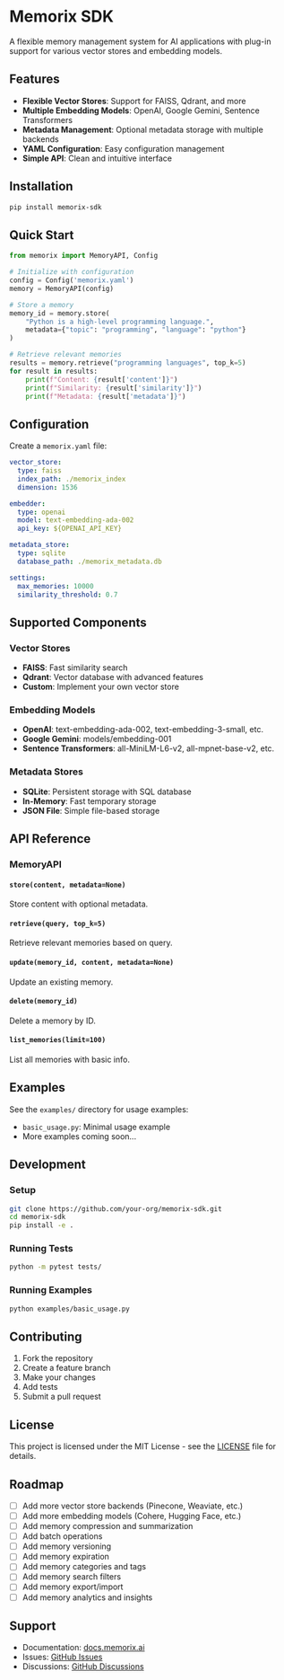 # Memorix SDK

A flexible memory management system for AI applications with plug-in support for various vector stores and embedding models.

## Features

- **Flexible Vector Stores**: Support for FAISS, Qdrant, and more
- **Multiple Embedding Models**: OpenAI, Google Gemini, Sentence Transformers
- **Metadata Management**: Optional metadata storage with multiple backends
- **YAML Configuration**: Easy configuration management
- **Simple API**: Clean and intuitive interface

## Installation

```bash
pip install memorix-sdk
```

## Quick Start

```python
from memorix import MemoryAPI, Config

# Initialize with configuration
config = Config('memorix.yaml')
memory = MemoryAPI(config)

# Store a memory
memory_id = memory.store(
    "Python is a high-level programming language.",
    metadata={"topic": "programming", "language": "python"}
)

# Retrieve relevant memories
results = memory.retrieve("programming languages", top_k=5)
for result in results:
    print(f"Content: {result['content']}")
    print(f"Similarity: {result['similarity']}")
    print(f"Metadata: {result['metadata']}")
```

## Configuration

Create a `memorix.yaml` file:

```yaml
vector_store:
  type: faiss
  index_path: ./memorix_index
  dimension: 1536

embedder:
  type: openai
  model: text-embedding-ada-002
  api_key: ${OPENAI_API_KEY}

metadata_store:
  type: sqlite
  database_path: ./memorix_metadata.db

settings:
  max_memories: 10000
  similarity_threshold: 0.7
```

## Supported Components

### Vector Stores
- **FAISS**: Fast similarity search
- **Qdrant**: Vector database with advanced features
- **Custom**: Implement your own vector store

### Embedding Models
- **OpenAI**: text-embedding-ada-002, text-embedding-3-small, etc.
- **Google Gemini**: models/embedding-001
- **Sentence Transformers**: all-MiniLM-L6-v2, all-mpnet-base-v2, etc.

### Metadata Stores
- **SQLite**: Persistent storage with SQL database
- **In-Memory**: Fast temporary storage
- **JSON File**: Simple file-based storage

## API Reference

### MemoryAPI

#### `store(content, metadata=None)`
Store content with optional metadata.

#### `retrieve(query, top_k=5)`
Retrieve relevant memories based on query.

#### `update(memory_id, content, metadata=None)`
Update an existing memory.

#### `delete(memory_id)`
Delete a memory by ID.

#### `list_memories(limit=100)`
List all memories with basic info.

## Examples

See the `examples/` directory for usage examples:

- `basic_usage.py`: Minimal usage example
- More examples coming soon...

## Development

### Setup

```bash
git clone https://github.com/your-org/memorix-sdk.git
cd memorix-sdk
pip install -e .
```

### Running Tests

```bash
python -m pytest tests/
```

### Running Examples

```bash
python examples/basic_usage.py
```

## Contributing

1. Fork the repository
2. Create a feature branch
3. Make your changes
4. Add tests
5. Submit a pull request

## License

This project is licensed under the MIT License - see the [LICENSE](LICENSE) file for details.

## Roadmap

- [ ] Add more vector store backends (Pinecone, Weaviate, etc.)
- [ ] Add more embedding models (Cohere, Hugging Face, etc.)
- [ ] Add memory compression and summarization
- [ ] Add batch operations
- [ ] Add memory versioning
- [ ] Add memory expiration
- [ ] Add memory categories and tags
- [ ] Add memory search filters
- [ ] Add memory export/import
- [ ] Add memory analytics and insights

## Support

- Documentation: [docs.memorix.ai](https://docs.memorix.ai)
- Issues: [GitHub Issues](https://github.com/your-org/memorix-sdk/issues)
- Discussions: [GitHub Discussions](https://github.com/your-org/memorix-sdk/discussions) 